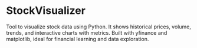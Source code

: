 # StockVisualizer
Tool to visualize stock data using Python. It shows historical prices, volume, trends, and interactive charts with metrics. Built with yfinance and matplotlib, ideal for financial learning and data exploration.
